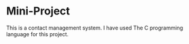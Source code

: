 # Mini-Project
This is a contact management system. I have used The C programming language for this project.
